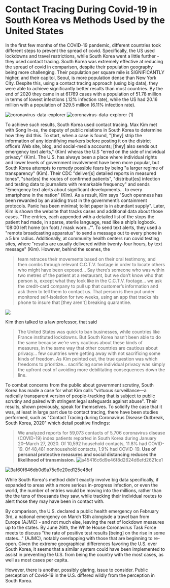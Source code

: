 # Contact Tracing During Covid-19 in South Korea vs Methods Used by the United States
In the first few months of the COVID-19 pandemic, different countries took different steps to prevent the spread of covid. Specifically, the US used lockdowns and travel restrictions, while South Korea went a little further - they used contact tracing. South Korea was extremely effective at reducing the spread of covid in comparison, despite their population geography being more challenging. Their population per square mile is SIGNIFICANTLY higher, and their capitol, Seoul, is more population dense than New York City. Despite this, using a contact tracing approach (using big data), they were able to achieve significantly better results than most countries. By the end of 2020 they came in at 61769 cases with a population of 51.78 million in terms of lowest infections (.12% infection rate), while the US had 20.16 million with a population of 329.5 million (6.11% infection rate).

![coronavirus-data-explorer](https://user-images.githubusercontent.com/65786240/144341023-7560a31c-cf47-4242-b9ae-1a8860865c43.png)
![coronavirus-data-explorer (1)](https://user-images.githubusercontent.com/65786240/144341078-80eb4c2d-f608-4b96-a6fe-e8a9f840f494.png)


To achieve such results, South Korea used contact tracing. Max Kim met with Song In-su, the deputy of public relations in South Korea to determine how they did this. To start, when a case is found, "[they] strip the information of any identifying markers before posting it on the district office’s Web site, blog, and social-media accounts; [they] also sends out emergency text alerts," (Kim) wheras the U.S "erred on the side of individual privacy" (Kim). The U.S. has always been a place where individual rights and lower levels of government involvement have been more popular, but South Korea attempts to remedy possible fears by being "a larger regime of transparency" (Kim). Their CDC "deliver[s] detailed reports in measured tones", "shar[es] the routes of confirmed patients", "distribut[es] infection and testing data to journalists with remarkable frequency" and sends "Emergency text alerts about significant developments... to every smartphone in the nation" (Kim). As a result, Kim says "Such openness has been rewarded by an abiding trust in the government’s containment protocols. Panic has been minimal; toilet paper is in abundant supply". Later, Kim is shown the website that tracks cases and additional data about those cases. "The entries, each appended with a detailed list of the stops the patient had made, in sparse, sterile language, read like a ship’s logbook. '08:00 left home (on foot) / mask worn...'". To send text alerts, they used a "remote broadcasting apparatus" to send a message out to every phone in a 5 km radius. Additionally, at community health centers run covid testing sites, where "results are usually delivered within twenty-four hours, by text message" (Kim). However, behind the scenes, the 

> team retraces their movements based on their oral testimony, and then combs through relevant C.C.T.V. footage in order to locate others who might have been exposed... Say there’s someone who was within two metres of the patient at a restaurant, but we don’t know who that person is, except what they look like in the C.C.T.V. footage... we ask the credit-card company to pull up that customer’s information and ask them to tell them to contact us. That person is then put under monitored self-isolation for two weeks, using an app that tracks his phone to insure that [they aren't] breaking quarantine.

![](https://user-images.githubusercontent.com/65786240/144350843-e50c3400-955b-4676-97c3-8e41c95062b6.png)

Kim then talked to a law professor, that said

>The United States was quick to ban businesses, while countries like France instituted lockdowns. But South Korea hasn’t been able to do the same because we’re very cautious about these kinds of measures, in the same way that other countries are cautious about privacy... few countries were getting away with not sacrificing some kinds of freedom. As Kim pointed out, the true question was which freedoms to prioritize... sacrificing some individual privacy was simply the upfront cost of avoiding more debilitating consequences down the line.

To combat concerns from the public about government scrutiny, South Korea has made a case for what Kim calls "virtuous surveillance—a radically transparent version of people-tracking that is subject to public scrutiny and paired with stringent legal safeguards against abuse". Their results, shown previously, speak for themselves. To solidify the case that it was, at least in large part due to contact tracing, there have been studies performed, such as "Contact Tracing during Coronavirus Disease Outbreak, South Korea, 2020" which detail positive findings:

>We analyzed reports for 59,073 contacts of 5,706 coronavirus disease (COVID-19) index patients reported in South Korea during January 20–March 27, 2020. Of 10,592 household contacts, 11.8% had COVID-19. Of 48,481 nonhousehold contacts, 1.9% had COVID-19. **Use of personal protective measures and social distancing reduces the likelihood of transmission.**
![a45416c6d9e46f8d2624d6efd2621ce1](https://user-images.githubusercontent.com/65786240/144351614-8e4c6ef3-5bd4-4579-8cb4-4de12caa3ef6.png)

![3af60f646db0d9a75e9e20ed125c48ef](https://user-images.githubusercontent.com/65786240/144351658-9d882450-56fb-481b-8c56-23705b16b6c4.png)

While South Korea's method didn't exactly involve big data specifically, if expanded to areas with a more serious in-progress infection, or even the world, the number of entries would be moving into the millions, rather than the the tens of thousands they saw, while tracking their individual routes to alert those they may have been in contact with.

By comparison, the U.S. declared a public health emergency on February 3rd, a national emergency on March 13th alongisde a travel ban from Europe (AJMC) - and not much else, leaving the rest of lockdown measures up to the states. By June 26th, the White House Coronavirus Task Force meets to discuss "the rate of positive test results [being] on the rise in some states..." (AJMC), notably overlapping with those that are beginning to re-open. Given the extreme geographical differences favoring the U.S. over South Korea, it seems that a similar system could have been implemented to assist in preventing the U.S. from being the country with the most cases, as well as most cases per capita.

However, there is another, possibly glaring, issue to consider. Public perception of Covid-19 in the U.S. differed wildly from the perception in South Korea.
